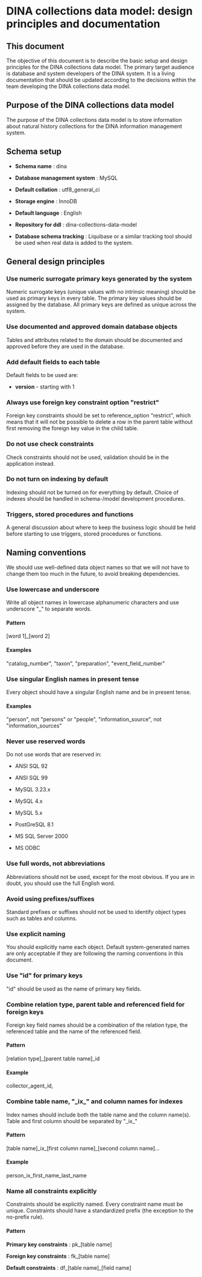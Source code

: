 # DINA collections data model: design principles and documentation

## This document

The objective of this document is to describe the basic setup and design principles for the DINA collections data model. The primary target audience is database and system developers of the DINA system. It is a living documentation that should be updated according to the decisions within the team developing the DINA collections data model.

## Purpose of the DINA collections data model

The purpose of the DINA collections data model is to store information about natural history collections for the DINA information management system.

## Schema setup

- **Schema name** : dina

- **Database management system** : MySQL

- **Default collation** : utf8\_general\_ci

- **Storage engine** : InnoDB

- **Default language** : English

- **Repository for ddl** : dina-collections-data-model

- **Database schema tracking** : Liquibase or a similar tracking tool should be used when real data is added to the system.

## General design principles

### Use numeric surrogate primary keys generated by the system

Numeric surrogate keys (unique values with no intrinsic meaning) should be used as primary keys in every table. The primary key values should be assigned by the database. All primary keys are defined as unique across the system.

### Use documented and approved domain database objects

Tables and attributes related to the domain should be documented and approved before they are used in the database.

### Add default fields to each table

Default fields to be used are:

- **version** - starting with 1

### Always use foreign key constraint option "restrict"

Foreign key constraints should be set to reference\_option "restrict", which means that it will not be possible to delete a row in the parent table without first removing the foreign key value in the child table.

### Do not use check constraints

Check constraints should not be used, validation should be in the application instead.

### Do not turn on indexing by default

Indexing should not be turned on for everything by default. Choice of indexes should be handled in schema-/model development procedures.

### Triggers, stored procedures and functions

A general discussion about where to keep the business logic should be held before starting to use triggers, stored procedures or functions.

## Naming conventions

We should use well-defined data object names so that we will not have to change them too much in the future, to avoid breaking dependencies.

### Use lowercase and underscore

Write all object names in lowercase alphanumeric characters and use underscore "_" to separate words.

#### Pattern

[word 1]\_[word 2]

#### Examples

"catalog\_number", "taxon", "preparation", "event\_field\_number"

### Use singular English names in present tense

Every object should have a singular English name and be in present tense.

#### Examples

"person", not "persons"  or "people", "information\_source", not "information\_sources"

### Never use reserved words

Do not use words that are reserved in:

- ANSI SQL 92

- ANSI SQL 99

- MySQL 3.23.x

- MySQL 4.x

- MySQL 5.x

- PostGreSQL 8.1

- MS SQL Server 2000

- MS ODBC

### Use full words, not abbreviations

Abbreviations should not be used, except for the most obvious. If you are in doubt, you should use the full English word.

### Avoid using prefixes/suffixes

Standard prefixes or suffixes should not be used to identify object types such as tables and columns.

### Use explicit naming

You should explicitly name each object. Default system-generated names are only acceptable if they are following the naming conventions in this document.

### Use "id" for primary keys

"id" should be used as the name of primary key fields.

### Combine relation type, parent table and referenced field for foreign keys

Foreign key field names should be a combination of the relation type, the referenced table and the name of the referenced field.

#### Pattern

 [relation type]\_[parent table name]\_id

#### Example

collector\_agent\_id,

### Combine table name, "\_ix\_" and column names for indexes

Index names should include both the table name and the column name(s). Table and first column should be separated by "\_ix\_"

#### Pattern

[table name]\_ix\_[first column name]\_[second column name]…

#### Example

person\_ix\_first\_name\_last\_name

### Name all constraints explicitly

Constraints should be explicitly named. Every constraint name must be unique. Constraints should have a standardized prefix (the exception to the no-prefix rule).

#### Pattern

**Primary key constraints** : pk\_[table name]

**Foreign key constraints** : fk\_[table name]

**Default constraints** : df\_[table name]\_[field name]
